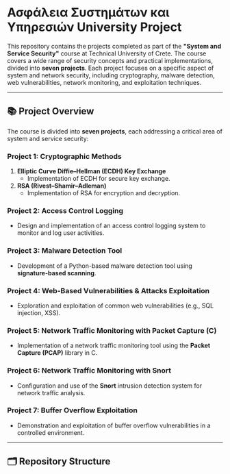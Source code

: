 # Ασφάλεια Συστημάτων και Υπηρεσιών University Project

This repository contains the projects completed as part of the **"System and Service Security"** course at Technical University of Crete. The course covers a wide range of security concepts and practical implementations, divided into **seven projects**. Each project focuses on a specific aspect of system and network security, including cryptography, malware detection, web vulnerabilities, network monitoring, and exploitation techniques.

---

## 📚 Project Overview

The course is divided into **seven projects**, each addressing a critical area of system and service security:

### **Project 1: Cryptographic Methods**
1. **Elliptic Curve Diffie–Hellman (ECDH) Key Exchange**  
   - Implementation of ECDH for secure key exchange.
2. **RSA (Rivest–Shamir–Adleman)**  
   - Implementation of RSA for encryption and decryption.

### **Project 2: Access Control Logging**
- Design and implementation of an access control logging system to monitor and log user activities.

### **Project 3: Malware Detection Tool**
- Development of a Python-based malware detection tool using **signature-based scanning**.

### **Project 4: Web-Based Vulnerabilities & Attacks Exploitation**
- Exploration and exploitation of common web vulnerabilities (e.g., SQL injection, XSS).

### **Project 5: Network Traffic Monitoring with Packet Capture (C)**
- Implementation of a network traffic monitoring tool using the **Packet Capture (PCAP)** library in C.

### **Project 6: Network Traffic Monitoring with Snort**
- Configuration and use of the **Snort** intrusion detection system for network traffic analysis.

### **Project 7: Buffer Overflow Exploitation**
- Demonstration and exploitation of buffer overflow vulnerabilities in a controlled environment.

---

## 🗂 Repository Structure
